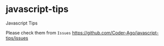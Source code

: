 # javascript-tips
Javascript Tips

Please check them from `Issues` https://github.com/Coder-Ago/javascript-tips/issues
